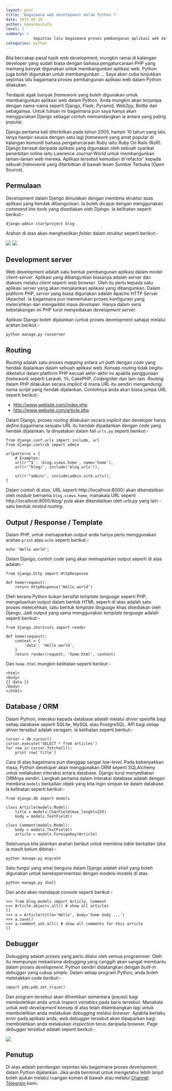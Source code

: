 ```yaml
---
layout: post
title: 'Bagaimana web development dalam Python ?'
date: 2015-05-19
author: kamalmustafa
level: 1
summary: >
            Sepintas lalu bagaimana proses pembangunan aplikasi web dalam Python dijalankan.
categories: python
---
```


Bila bercakap pasal topik web development, mungkin ramai di kalangan developer yang sudah biasa dengan bahasa pengaturcaraan PHP yang memang banyak digunakan untuk membangunkan aplikasi web. Python juga boleh digunakan untuk membangunkan ... Saya akan cuba tunjukkan sepintas lalu bagaimana proses pembangunan aplikasi web dalam Python dilakukan.

Terdapat agak banyak *framework* yang boleh digunakan untuk membangunkan aplikasi web dalam Python. Anda mungkin akan terjumpa dengan nama-nama seperti Django, Flask, Pyramid, Web2py, Bottle dan sebagainya. Untuk tulisan ini bagaimana pun saya hanya akan menggunakan Django sebagai contoh memandangkan ia antara yang paling popular.

Django pertama kali diterbitkan pada tahun 2005, hampir 10 tahun yang lalu. Ianya hampir seusia dengan satu lagi *framework* yang amat popular di kalangan komuniti bahasa pengaturcaraan Ruby iaitu Ruby On Rails (RoR). Django berasal daripada aplikasi yang digunakan oleh sebuah syarikat penerbitan online iaitu Lawrence Journal-World untuk membangunkan laman-laman web mereka. Aplikasi tersebut kemudian di'refactor' kepada sebuah *framework* yang diterbitkan di bawah lesen Sumber Terbuka (Open Source).

## Permulaan
Development dalam Django dimulakan dengan membina struktur asas aplikasi yang hendak dibangunkan. Ia boleh dicapai dengan menggunakan *command line tools* yang disediakan oleh Django. Ia kelihatan seperti berikut:-

```
django-admin startproject blog
```

Arahan di atas akan menghasilkan *folder* dalam struktur seperti berikut:-

<img src="http://i.imgur.com/saUI4NO.png"></img>
<img src="http://i.imgur.com/oLqzu4p.png"></img>

## Development server
Web development adalah satu bentuk pembangunan aplikasi dalam model *client-server*. Aplikasi yang dibangunkan biasanya adalah server dan diakses melalui *client* seperti *web browser*. Oleh itu perlu kepada satu aplikasi *server* yang akan menjalankan aplikasi yang dibangunkan. Dalam platform PHP, *server* yang biasa digunakan adalah Apache HTTP Server (Apache). Ia bagaimana pun memerlukan proses konfigurasi yang melecehkan dan mengambil masa *developer*. Hanya dalam versi kebelakangan ini PHP turut menyediakan *development server*.

Aplikasi Django boleh dijalankan (untuk proses development sahaja) melalui arahan berikut:-

```
python manage.py runserver
```

## Routing
*Routing* adalah satu proses *mapping* antara *url path* dengan *code* yang hendak dijalankan dalam sebuah aplikasi web. Konsep *routing* tidak begitu diketahui dalam platform PHP kecuali akhir-akhir ini apabila penggunaan *framework* seperti Laravel, Yii, CakePHP, Codeigniter dan lain-lain. *Routing* dalam PHP dilakukan secara *implicit* di mana URL itu sendiri mengandungi nama *script* yang hendak dijalankan. Contohnya anda akan biasa jumpa URL seperti berikut:-

* http://www.website.com/index.php
* http://www.website.com/article.php

Dalam Django, proses *routing* dilakukan secara *explicit* dan developer harus *define* bagaimana sesuatu URL itu hendak dipadankan dengan *code* yang hendak dijalankan. Ia dinyatakan dalam fail `urls.py` seperti berikut:-

```
from django.conf.urls import include, url
from django.contrib import admin

urlpatterns = [
    # Examples:
    url(r'^$', 'blog.views.home', name='home'),
    url(r'^blog/', include('blog.urls')),

    url(r'^admin/', include(admin.site.urls)),
]
```

Dalam contoh di atas, URL seperti http://localhost:8000/ akan dikendalikan oleh *module* bernama `blog.views.home`, manakala URL seperti http://localhost:8000/blog/ pula akan dikendalikan oleh *urls.py* yang lain - satu bentuk *nested routing*.

## Output / Response / Template
Dalam PHP, untuk memaparkan output anda hanya perlu menggunakan arahan `print` atau `echo` seperti berikut:-

```
echo 'Hello world';
```

Dalam Django, contoh *code* yang akan memaparkan output seperti di atas adalah:-

```
from django.http import HttpResponse

def home(request):
    return HttpResponse('Hello world')
```

Oleh kerana Python bukan bersifat *template language* seperti PHP, mengeluarkan output dalam bentuk HTML seperti di atas adalah satu proses melecehkan, satu bentuk *template language* khas disediakan oleh Django. Jadi output yang sama menggunakan *template language* adalah seperti berikut:-

```
from django.shortcuts import render

def home(request):
    context = {
        'data': 'Hello world',
    }
    return render(request, 'home.html', context)
```

Dan `home.html` mungkin kelihatan seperti berikut:-

```
<html>
<body>
{{ data }}
/body>
</html>
```

## Database / ORM
Dalam Python, interaksi kepada database adalah melalui *driver* spesifik bagi setiap database seperti SQLite, MySQL atau PostgreSQL. API bagi setiap *driver* tersebut adalah seragam. Ia kelihatan seperti berikut:-

```
cursor = db.cursor()
cursor.execute('SELECT * from articles')
for row in cursor.fetchall():
    print row['title']
```

Cara di atas bagaimana pun dianggap sangat *low-level*. Pada kebanyakkan masa, Python developer akan menggunakan ORM seperti
SQLAlchemy untuk melakukan interaksi antara database. Django turut menyediakan ORMnya sendiri. Langkah pertama dalam interaksi
database adalah dengan membina `models` berkaitan objek yang kita ingin simpan ke dalam database. Ia kelihatan seperti berikut:-

```
from django.db import models

class Article(models.Model):
    title = models.CharField(max_lenght=255)
    body = models.TextField()

class Comment(models.Model):
    body = models.TextField()
    article = models.ForeignKey(Article)
```
Seterusnya kita jalankan arahan berikut untuk membina *table* berkaitan (jika ia masih belum dibina):-

```
python manage.py migrate
```
Satu fungsi yang amat berguna dalam Django adalah *shell* yang boleh digunakan untuk bereksperimentasi dengan models-models di atas.

```
python manage.py shell
```
Dan anda akan mendapat *console* seperti berikut:-

```
>>> from blog.models import Article, Comment
>>> Article.objects.all() # show all articles
[]
>>> a = Article(title='Hello', body='Some body ...')
>>> a.save()
>>> a.comment_set.all() # show all comments for this article
[]
```

## Debugger
*Debugging* adalah proses yang perlu dilalui oleh semua programmer. Oleh itu mempunyai mekanisma *debugging* yang canggih akan sangat membantu dalam proses *development*. Python sendiri didatangkan dengan *built-in* *debugger* yang cukup *simple*. Dalam setiap program Python, anda boleh meletakkan *code berikut*:-

```
import pdb;pdb.set_trace()
```
Dan program tersebut akan dihentikan sementara (*pause*) bagi membolehkan anda untuk *inspect* *variables* pada baris tersebut. Manakala untuk *web development* konsep di atas telah dikembangkan lagi untuk membolehkan anda melakukan *debugging* melalui *browser*. Apabila berlaku *error* pada aplikasi anda, *web debugger* tersebut akan dipaparkan bagi membolehkan anda melakukan *inspection* terus daripada browser. Page *debugger* tersebut adalah seperti berikut:-

<img src="http://i.imgur.com/PclDVtU.png"></img>

## Penutup
Di atas adalah pandangan sepintas lalu bagaimana proses *development* dalam Python dijalankan. Jika anda berminat untuk mengetahui lebih lanjut boleh ajukan melalui ruangan komen di bawah atau melalui [Channel Telegram][tg] kami.

[fb]:https://www.facebook.com/groups/belajarprogramming/
[tg]:https://telegram.me/devkini
